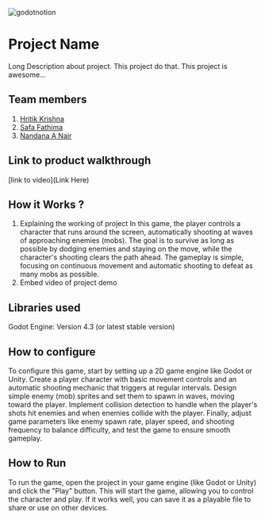 

![godotnotion](https://github.com/user-attachments/assets/45bfa5c9-7e8a-4e64-bde3-a2db95e0762e)



# Project Name
Long Description about project. This project do that. This project is awesome...
## Team members
1. [Hritik Krishna](https://github.com/hrit-tik)
2. [Safa Fathima](https://github.com/SAFA-010)
3. [Nandana A Nair](https://github.com/Nandanaanairr)
## Link to product walkthrough
[link to video](Link Here)
## How it Works ?
1. Explaining the working of project
   In this game, the player controls a character that runs around the screen, automatically shooting at waves of approaching enemies (mobs). The goal is to survive as long as possible by dodging enemies and staying 
   on the move, while the character's shooting clears the path ahead. The gameplay is simple, focusing on continuous movement and automatic shooting to defeat as many mobs as possible.
2. Embed video of project demo
## Libraries used
Godot Engine: Version 4.3 (or latest stable version)
## How to configure
To configure this game, start by setting up a 2D game engine like Godot or Unity. Create a player character with basic movement controls and an automatic shooting mechanic that triggers at regular intervals. Design simple enemy (mob) sprites and set them to spawn in waves, moving toward the player. Implement collision detection to handle when the player's shots hit enemies and when enemies collide with the player. Finally, adjust game parameters like enemy spawn rate, player speed, and shooting frequency to balance difficulty, and test the game to ensure smooth gameplay.
## How to Run
To run the game, open the project in your game engine (like Godot or Unity) and click the "Play" button. This will start the game, allowing you to control the character and play. If it works well, you can save it as a playable file to share or use on other devices.

